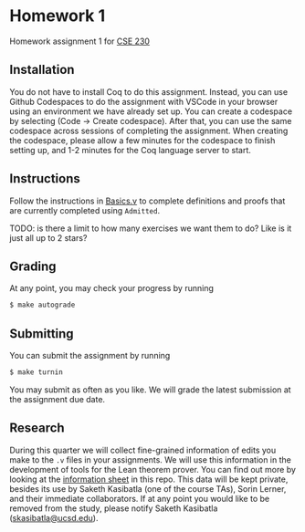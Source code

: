 # Homework 1
Homework assignment 1 for [CSE 230](https://ucsd-cse230-loris.github.io/)

## Installation 
You do not have to install Coq to do this assignment. Instead, you can use Github Codespaces to do the assignment with VSCode in your browser using an environment we have already set up. You can create a codespace by selecting (Code -> Create codespace). After that, you can use the same codespace across sessions of completing the assignment. When creating the codespace, please allow a few minutes for the codespace to finish setting up, and 1-2 minutes for the Coq language server to start.  


## Instructions
Follow the instructions in [Basics.v](Basics.v) to complete definitions and proofs that are currently completed using `Admitted`. 

TODO: is there a limit to how many exercises we want them to do? Like is it just all up to 2 stars?


## Grading
At any point, you may check your progress by running
```bash
$ make autograde
```

## Submitting
You can submit the assignment by running
```bash
$ make turnin
```
You may submit as often as you like. We will grade the latest submission at the assignment due date. 


## Research
During this quarter we will collect fine-grained information of edits you make to the `.v` files in your assignments. We will use this information in the development of tools for the Lean theorem prover. You can find out more by looking at the [information sheet](InformationSheet.pdf) in this repo. This data will be kept private, besides its use by Saketh Kasibatla (one of the course TAs), Sorin Lerner, and their immediate collaborators. If at any point you would like to be removed from the study, please notify Saketh Kasibatla (skasibatla@ucsd.edu). 